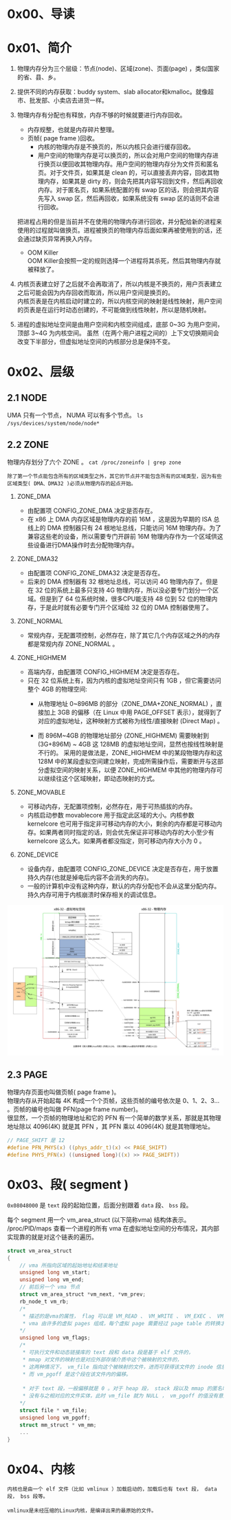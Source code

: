 # 0x00、导读



# 0x01、简介

1. 物理内存分为三个层级：节点(node)、区域(zone)、页面(page) ，类似国家的省、县、乡。

2. 提供不同的内存获取：buddy system、slab allocator和kmalloc。就像超市、批发部、小卖店去进货一样。

3. 物理内存有分配也有释放，内存不够的时候就要进行内存回收。  
    - 内存规整，也就是内存碎片整理。  
    - 页帧( page frame )回收。
        - 内核的物理内存是不换页的，所以内核只会进行缓存回收。
        - 用户空间的物理内存是可以换页的，所以会对用户空间的物理内存进行换页以便回收其物理内存。用户空间的物理内存分为文件页和匿名页。对于文件页，如果其是 clean 的，可以直接丢弃内容，回收其物理内存，如果其是 dirty 的，则会先把其内容写回到文件，然后再回收内存。对于匿名页，如果系统配置的有 swap 区的话，则会把其内容先写入 swap 区，然后再回收，如果系统没有 swap 区的话则不会进行回收。
    
    把进程占用的但是当前并不在使用的物理内存进行回收，并分配给新的进程来使用的过程就叫做换页。进程被换页的物理内存后面如果再被使用到的话，还会通过缺页异常再换入内存。
    -  OOM Killer  
        OOM Killer会按照一定的规则选择一个进程将其杀死，然后其物理内存就被释放了。

4. 内核页表建立好了之后就不会再取消了，所以内核是不换页的，用户页表建立之后可能会因为内存回收而取消，所以用户空间是换页的。  
内核页表是在内核启动时建立的，所以内核空间的映射是线性映射，用户空间的页表是在运行时动态创建的，不可能做到线性映射，所以是随机映射。

5. 进程的虚拟地址空间是由用户空间和内核空间组成，底部 0~3G 为用户空间，顶部 3~4G 为内核空间。
虽然（在两个用户进程之间的）上下文切换期间会改变下半部分，但虚拟地址空间的内核部分总是保持不变。

# 0x02、层级

## 2.1 NODE

UMA 只有一个节点， NUMA 可以有多个节点。
`ls /sys/devices/system/node/node*`

## 2.2 ZONE

物理内存划分了六个 ZONE 。
`cat /proc/zoneinfo | grep zone`

    除了第一个节点能包含所有的区域类型之外，其它的节点并不能包含所有的区域类型，因为有些区域类型( DMA、DMA32 )必须从物理内存的起点开始。

1. ZONE_DMA  
    - 由配置项 CONFIG_ZONE_DMA 决定是否存在。
    - 在 x86 上 DMA 内存区域是物理内存的前 16M ，这是因为早期的 ISA 总线上的 DMA 控制器只有 24 根地址总线，只能访问 16M 物理内存。为了兼容这些老的设备，所以需要专门开辟前 16M 物理内存作为一个区域供这些设备进行DMA操作时去分配物理内存。

2. ZONE_DMA32   
    - 由配置项 CONFIG_ZONE_DMA32 决定是否存在。
    - 后来的 DMA 控制器有 32 根地址总线，可以访问 4G 物理内存了。但是在 32 位的系统上最多只支持 4G 物理内存，所以没必要专门划分一个区域。但是到了 64 位系统时候，很多CPU能支持 48 位到 52 位的物理内存，于是此时就有必要专门开个区域给 32 位的 DMA 控制器使用了。

3. ZONE_NORMAL   
    - 常规内存，无配置项控制，必然存在，除了其它几个内存区域之外的内存都是常规内存 ZONE_NORMAL 。

4. ZONE_HIGHMEM   
    - 高端内存，由配置项 CONFIG_HIGHMEM 决定是否存在。
    - 只在 32 位系统上有，因为内核的虚拟地址空间只有 1GB ，但它需要访问整个 4GB 的物理空间:
        - 从物理地址 0~896MB 的部分（ZONE_DMA+ZONE_NORMAL) ，直接加上 3GB 的偏移（在 Linux 中用 PAGE_OFFSET 表示），就得到了对应的虚拟地址，这种映射方式被称为线性/直接映射 (Direct Map) 。

        - 而 896M~4GB 的物理地址部分 (ZONE_HIGHMEM) 需要映射到 (3G+896M) ~ 4GB 这 128MB 的虚拟地址空间，显然也按线性映射是不行的。
        采用的是做法是，ZONE_HIGHMEM 中的某段物理内存和这 128M 中的某段虚拟空间建立映射，完成所需操作后，需要断开与这部分虚拟空间的映射关系，以便 ZONE_HIGHMEM 中其他的物理内存可以继续往这个区域映射，即动态映射的方式。

5. ZONE_MOVABLE   
    - 可移动内存，无配置项控制，必然存在，用于可热插拔的内存。
    - 内核启动参数 movablecore 用于指定此区域的大小。内核参数 kernelcore 也可用于指定非可移动内存的大小，剩余的内存都是可移动内存。如果两者同时指定的话，则会优先保证非可移动内存的大小至少有 kernelcore 这么大。如果两者都没指定，则可移动内存大小为 0 。

6. ZONE_DEVICE   
    - 设备内存，由配置项 CONFIG_ZONE_DEVICE 决定是否存在，用于放置持久内存(也就是掉电后内容不会消失的内存)。
    - 一般的计算机中没有这种内存，默认的内存分配也不会从这里分配内存。持久内存可用于内核崩溃时保存相关的调试信息。



![1](../../pic/linux/memory/Linux-Memory-X86-32.jpg)

## 2.3 PAGE

物理内存页面也叫做页帧( page frame )。  
物理内存从开始起每 4K 构成一个个页帧，这些页帧的编号依次是 0、1、2、3... 。页帧的编号也叫做 PFN(page frame number)。  
很显然，一个页帧的物理地址和它的 PFN 有一个简单的数学关系，那就是其物理地址除以 4096(4K) 就是其 PFN ，其 PFN 乘以 4096(4K) 就是其物理地址。
```C
// PAGE_SHIFT 是 12
#define PFN_PHYS(x) ((phys_addr_t)(x) << PAGE_SHIFT)
#define PHYS_PFN(x) ((unsigned long)((x) >> PAGE_SHIFT))
```

# 0x03、段( segment )

`0x08048000` 是 `text` 段的起始位置，后面分别跟着 `data` 段、 `bss` 段。

每个 segment 用一个 vm_area_struct (以下简称vma) 结构体表示。 /proc/PID/maps 查看一个进程的所有 vma 在虚拟地址空间的分布情况，其内部实现靠的就是对这个链表的遍历。
```C
struct vm_area_struct 
{ 
    // vma 所指向区域的起始地址和结束地址
	unsigned long vm_start; 
	unsigned long vm_end;  
    // 前后另一个 vma 节点
	struct vm_area_struct *vm_next, *vm_prev; 
	rb_node_t vm_rb; 
    /* 
     * 描述的是vma的属性， flag 可以是 VM_READ 、 VM_WRITE 、 VM_EXEC 、 VM_SHARED ，分别指定 vma 的内容是否可以读、写、执行，或者由几个进程共享。
     * vma 由许多的虚拟 pages 组成，每个虚拟 page 需要经过 page table 的转换才能找到对应的物理页面。这个地方的属性会复制到这个 vma 所含 pages 的 PTE 中。
    */
    unsigned long vm_flags;
    /*
     * 可执行文件和动态链接库的 text 段和 data 段是基于 elf 文件的，
     * mmap 对文件的映射也是对应外部存储介质中这个被映射的文件的，
     * 这两种情况下， vm_file 指向这个被映射的文件，进而可获得该文件的 inode 信息，
     * 而 vm_pgoff 是这个段在该文件内的偏移。

     * 对于 text 段，一般偏移就是 0 。对于 heap 段， stack 段以及 mmap 的匿名映射，
     * 没有与之相对应的文件实体，此时 vm_file 就为 NULL ， vm_pgoff 的值没有意义。
    */
    struct file * vm_file;
    unsigned long vm_pgoff;
	struct mm_struct * vm_mm; 
	...
}
```

# 0x04、内核
    内核也是由一个 elf 文件（比如 vmlinux ）加载启动的，加载后也有 text 段， data 段， bss 段等。

    vmlinux是未经压缩的Linux内核，是编译出来的最原始的文件。

